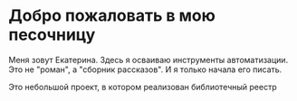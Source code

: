# Добро пожаловать в мою песочницу
Меня зовут Екатерина. Здесь я осваиваю инструменты автоматизации. Это не "роман", а "сборник рассказов". И я только начала его писать.

Это небольшой проект, в котором реализован библиотечный реестр
